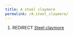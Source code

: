 ```yaml
---
title: A steel claymore
permalink: /A_steel_claymore/
---
```


1.  REDIRECT [Steel claymore](Steel_claymore "wikilink")